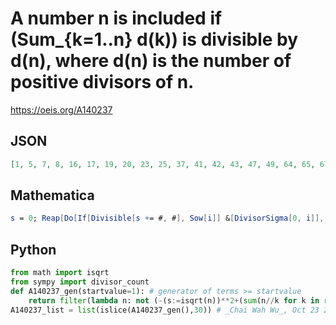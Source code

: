 # A number n is included if \(Sum\_\{k\=1\.\.n\} d\(k\)\) is divisible by d\(n\), where d\(n\) is the number of positive divisors of n\.
https://oeis.org/A140237
## JSON
```JSON
[1, 5, 7, 8, 16, 17, 19, 20, 23, 25, 37, 41, 42, 43, 47, 49, 64, 65, 67, 68, 69, 70, 71, 73, 74, 77, 79, 101, 103, 107, 108, 109, 113, 149, 150, 151, 155, 157, 163, 164, 165, 166, 167, 169, 197, 199, 211, 223, 257, 259, 263, 264, 265, 267, 268, 269, 271, 274, 275, 277]
```
## Mathematica
```Mathematica
s = 0; Reap[Do[If[Divisible[s += #, #], Sow[i]] &[DivisorSigma[0, i]], {i, 280}] ][[-1, 1]] (* _Michael De Vlieger_, Oct 23 2023 *)
```
## Python
```Python
from math import isqrt
from sympy import divisor_count
def A140237_gen(startvalue=1): # generator of terms >= startvalue
    return filter(lambda n: not (-(s:=isqrt(n))**2+(sum(n//k for k in range(1,s+1))<<1))%divisor_count(n),count(max(startvalue,1)))
A140237_list = list(islice(A140237_gen(),30)) # _Chai Wah Wu_, Oct 23 2023
```
